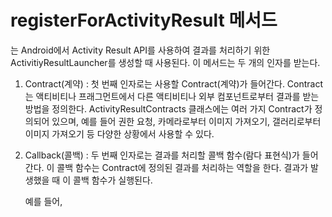 # registerForActivityResult 메서드
는 Android에서 Activity Result API를 사용하여 결과를 처리하기 위한 ActivitiyResultLauncher를 생성할 때 사용된다.
이 메서드는 두 개의 인자를 받는다.
1. Contract(계약) : 첫 번째 인자로는 사용할 Contract(계약)가 들어간다. Contract는 액티비티나 프래그먼트에서 다른 액티비티나 외부 컴포넌트로부터 결과를 받는 방법을 정의한다. ActivityResultContracts 클래스에는 여러 가지 Contract가 정의되어 있으며, 예를 들어 권한 요청, 카메라로부터 이미지 가져오기, 갤러리로부터 이미지 가져오기 등 다양한 상황에서 사용할 수 있다.
2. Callback(콜백) : 두 번째 인자로는 결과를 처리할 콜백 함수(람다 표현식)가 들어간다. 이 콜백 함수는 Contract에 정의된 결과를 처리하는 역할을 한다. 결과가 발생했을 때 이 콜백 함수가 실행된다.

    예를 들어, 
